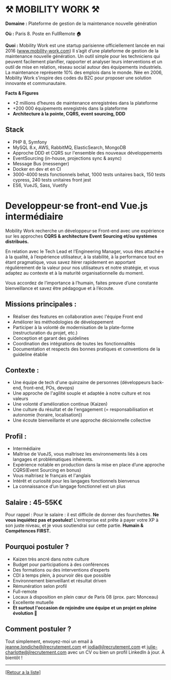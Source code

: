 # ⚒️ MOBILITY WORK ⚒️

**Domaine :**  Plateforme de gestion de la maintenance nouvelle génération

**Où :** Paris 8. Poste en FullRemote 🏠

**Quoi :** Mobility Work est une startup parisienne officiellement lancée en mai 2016 (www.mobility-work.com) Il s’agit d’une plateforme de gestion de la maintenance nouvelle génération. Un outil simple pour les techniciens qui peuvent facilement planifier, rapporter et analyser leurs interventions et un outil de mise en relation, réseau social autour des équipements industriels. La maintenance représente 10% des emplois dans le monde. Née en 2006, Mobility Work s'inspire des codes du B2C pour proposer une solution innovante et communautaire.

**Facts & Figures**

* +2 millions d’heures de maintenance enregistrées dans la plateforme
* +200 000 équipements enregistrés dans la plateforme
* **Architecture à la pointe, CQRS, event sourcing, DDD**

## Stack

* PHP 8, Symfony
* MySQL 8.x, AWS, RabbitMQ, ElasticSearch, MongoDB
* Approche DDD et CQRS sur l'ensemble des nouveaux développements
* EventSourcing (in-house, projections sync & async)
* Message Bus (messenger)
* Docker en dev et en CI
* 3000-4000 tests fonctionnels behat, 1000 tests unitaires back, 150 tests cypress, 240
tests unitaires front jest
* ES6, VueJS, Sass, Vuetify

# Developpeur·se front-end Vue.js intermédiaire 

Mobility Work recherche un développeur·se Front-end avec une expérience sur les approches **CQRS & architecture Event Sourcing et/ou systèmes distribués.**

En relation avec le Tech Lead et l’Engineering Manager, vous êtes attaché·e à la qualité, à l’expérience utilisateur, à la stabilité, à la performance tout en étant pragmatique, vous savez itérer rapidement en apportant régulièrement de la valeur pour nos utilisateurs et notre stratégie, et vous adaptez au contexte et à la maturité organisationnelle du moment.

Vous accordez de l’importance à l’humain, faites preuve d’une constante bienveillance et savez être pédagogue et à l’écoute.

## Missions principales :

- Réaliser des features en collaboration avec l'équipe Front end
- Améliorer les méthodologies de développement
- Participer à la volonté de modernisation de la plate-forme (restructuration du projet, etc.)
- Conception et garant des guidelines
- Coordination des intégrations de toutes les fonctionnalités
- Documentation et respects des bonnes pratiques et conventions de la guideline établie


## Contexte : 

* Une équipe de tech d'une quinzaine de personnes (développeurs back-end, front-end, POs, devops)
* Une approche de l'agilité souple et adaptée à notre culture et nos valeurs
* Une volonté d'amélioration continue (Kaizen)
* Une culture du résultat et de l'engagement (= responsabilisation et autonomie
(horaire, localisation))
* Une écoute bienveillante et une approche décisionnelle collective

## Profil :

* Intermédiaire
* Maîtrise de VueJS, vous maîtrisez les environnements liés à ces langages et
problématiques inhérents.
* Expérience notable en production dans la mise en place d’une approche CQRS(Event
Sourcing en bonus)
* Vous maîtrisez le français et l'anglais
* Intérêt et curiosité pour les langages fonctionnels bienvenus
* La connaissance d’un langage fonctionnel est un plus

## Salaire : 45-55K€

Pour rappel :  Pour le salaire : il est difficile de donner des fourchettes. **Ne vous inquiétez pas et postulez!** L'entreprise est prête à payer votre XP à son juste niveau, et je vous soutiendrai sur cette partie. **Humain & Compétences FIRST.**


## Pourquoi postuler ?

* Kaizen très ancré dans notre culture
* Budget pour participations à des conférences
* Des formations ou des interventions d’experts
* CDI à temps plein, à pourvoir dès que possible
* Environnement bienveillant et résultat driven
* Rémunération selon profil
* Full-remote
* Locaux à disposition en plein cœur de Paris 08 (prox. parc Monceau)
* Excellente mutuelle
* **Et surtout l'occasion de rejoindre une équipe et un projet en pleine évolution 🚀**

## Comment postuler ?

Tout simplement, envoyez-moi un email à jeanne.londiche@jlrecrutement.com et jodia@jlrecrutement.com et julie-charlotte@jlrecrutement.com avec un CV ou bien un profil LinkedIn à jour. 
À bientôt !

----

<a href="https://github.com/jlondiche/job-board-php/blob/master/README.md">[Retour a la liste]</a>
